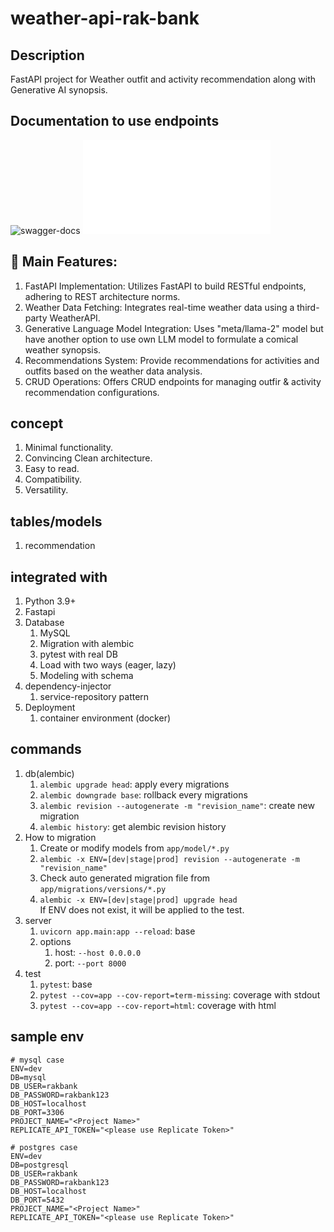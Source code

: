 # weather-api-rak-bank

## Description
FastAPI project for Weather outfit and activity recommendation along with Generative AI synopsis.

## Documentation to use endpoints
![swagger-docs](./docs)
![openapi-docs](./api/openapi.json)

##  🎉 Main Features:
1. FastAPI Implementation: Utilizes FastAPI to build RESTful endpoints, adhering to REST architecture norms.
2. Weather Data Fetching: Integrates real-time weather data using a third-party WeatherAPI.
3. Generative Language Model Integration: Uses "meta/llama-2" model but have another option to use own LLM model to formulate a comical weather synopsis.
4. Recommendations System: Provide recommendations for activities and outfits based on the weather data analysis.
5. CRUD Operations: Offers CRUD endpoints for managing outfir & activity recommendation configurations.

## concept
1. Minimal functionality.
2. Convincing Clean architecture.
3. Easy to read.
4. Compatibility.
5. Versatility.

## tables/models
1. recommendation

## integrated with
1. Python 3.9+
2. Fastapi
3. Database
   1. MySQL
   2. Migration with alembic
   3. pytest with real DB
   4. Load with two ways (eager, lazy)
   5. Modeling with schema
4. dependency-injector
   1. service-repository pattern
5. Deployment
   1. container environment (docker)

## commands
1. db(alembic)
   1. `alembic upgrade head`: apply every migrations
   2. `alembic downgrade base`: rollback every migrations
   3. `alembic revision --autogenerate -m "revision_name"`: create new migration 
   4. `alembic history`: get alembic revision history
2. How to migration
   1. Create or modify models from `app/model/*.py`
   2. `alembic -x ENV=[dev|stage|prod] revision --autogenerate -m "revision_name"`
   3. Check auto generated migration file from `app/migrations/versions/*.py`
   4. `alembic -x ENV=[dev|stage|prod] upgrade head`  
      If ENV does not exist, it will be applied to the test.
3. server
   1. `uvicorn app.main:app --reload`: base
   2. options
      1. host: `--host 0.0.0.0`
      2. port: `--port 8000`
4. test
   1. `pytest`: base 
   2. `pytest --cov=app --cov-report=term-missing`: coverage with stdout
   3. `pytest --cov=app --cov-report=html`: coverage with html

## sample env
```dotenv
# mysql case
ENV=dev
DB=mysql
DB_USER=rakbank
DB_PASSWORD=rakbank123
DB_HOST=localhost
DB_PORT=3306
PROJECT_NAME="<Project Name>"
REPLICATE_API_TOKEN="<please use Replicate Token>"

# postgres case
ENV=dev
DB=postgresql
DB_USER=rakbank
DB_PASSWORD=rakbank123
DB_HOST=localhost
DB_PORT=5432
PROJECT_NAME="<Project Name>"
REPLICATE_API_TOKEN="<please use Replicate Token>"
```

